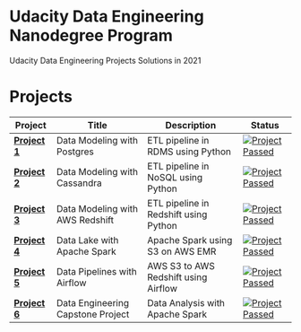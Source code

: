 # Udacity Data Engineering Nanodegree Program

Udacity Data Engineering Projects Solutions in 2021

# Projects

Project | Title | Description | Status
------------ | ------------- | ------------- | -------------
**[Project 1](Project%201%20-%20Data%20Modeling%20with%20Postgres)** | Data Modeling with Postgres | ETL pipeline in RDMS using Python | [![Project Passed](https://img.shields.io/badge/project-passed-success.svg)](https://img.shields.io/badge/project-passed-success.svg)
**[Project 2](Project%202%20-%20Data%20Modeling%20with%20Apache%20Cassandra)** | Data Modeling with Cassandra | ETL pipeline in NoSQL using Python | [![Project Passed](https://img.shields.io/badge/project-passed-success.svg)](https://img.shields.io/badge/project-passed-success.svg)
**[Project 3](Project%203%20-%20Data%20Modeling%20with%20Amazon%20Redshift)** | Data Modeling with AWS Redshift | ETL pipeline in Redshift using Python | [![Project Passed](https://img.shields.io/badge/project-passed-success.svg)](https://img.shields.io/badge/project-passed-success.svg)
**[Project 4](Project%204%20-%20Data%20Lake%20with%20Apache%20Spark)** | Data Lake with Apache Spark | Apache Spark using S3 on AWS EMR | [![Project Passed](https://img.shields.io/badge/project-passed-success.svg)](https://img.shields.io/badge/project-passed-success.svg)
**[Project 5](Project%205%20-%20Data%20Pipelines%20with%20Airflow)** | Data Pipelines with Airflow | AWS S3 to AWS Redshift using Airflow | [![Project Passed](https://img.shields.io/badge/project-passed-success.svg)](https://img.shields.io/badge/project-passed-success.svg)
**[Project 6](Project%206%20-%20Capstone%20Project)** | Data Engineering Capstone Project | Data Analysis with Apache Spark | [![Project Passed](https://img.shields.io/badge/project-passed-success.svg)](https://img.shields.io/badge/project-passed-success.svg)
